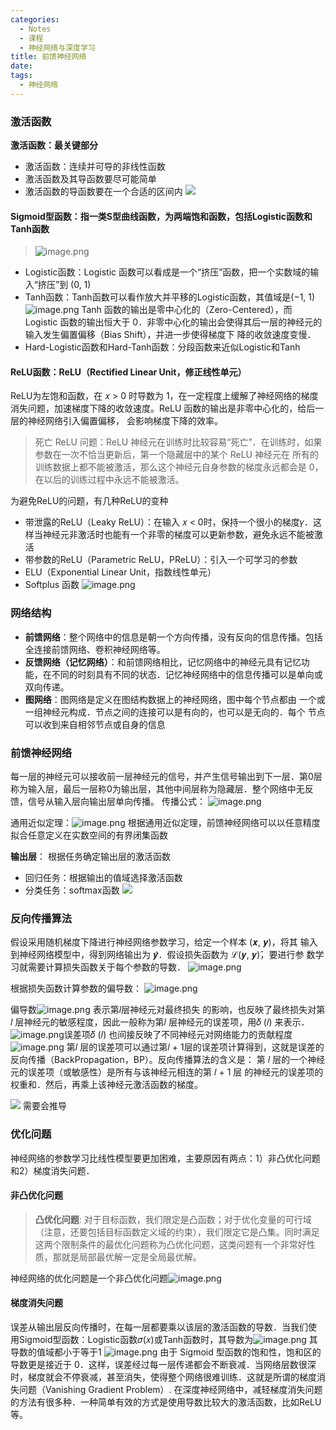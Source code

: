 ```yaml
---
categories:
  - Notes
  - 课程
  - 神经网络与深度学习
title: 前馈神经网络
date: 
tags:
  - 神经网络
---
```


### 激活函数
**激活函数：最关键部分**
- 激活函数：连续并可导的非线性函数
- 激活函数及其导函数要尽可能简单
- 激活函数的导函数要在一个合适的区间内
![](https://cdn.jsdelivr.net/gh/zhengyangWang1/image@main/img/20230921102752.png)

#### Sigmoid型函数：指一类S型曲线函数，为两端饱和函数，包括Logistic函数和Tanh函数
>![image.png](https://cdn.jsdelivr.net/gh/zhengyangWang1/image@main/img/20230924105310.png)

- Logistic函数：Logistic 函数可以看成是一个“挤压”函数，把一个实数域的输入“挤压”到 (0, 1)
- Tanh函数：Tanh函数可以看作放大并平移的Logistic函数，其值域是(−1, 1)
![image.png](https://cdn.jsdelivr.net/gh/zhengyangWang1/image@main/img/20230924105110.png)
Tanh 函数的输出是零中心化的（Zero-Centered），而 Logistic 函数的输出恒大于 0．非零中心化的输出会使得其后一层的神经元的输入发生偏置偏移（Bias Shift），并进一步使得梯度下 降的收敛速度变慢．
- Hard-Logistic函数和Hard-Tanh函数：分段函数来近似Logistic和Tanh

#### ReLU函数：ReLU（Rectified Linear Unit，修正线性单元）
ReLU为左饱和函数，在 𝑥 > 0 时导数为 1，在一定程度上缓解了神经网络的梯度消失问题，加速梯度下降的收敛速度。ReLU 函数的输出是非零中心化的，给后一层的神经网络引入偏置偏移， 会影响梯度下降的效率。
>死亡 ReLU 问题：ReLU 神经元在训练时比较容易“死亡”．在训练时，如果参数在一次不恰当更新后，第一个隐藏层中的某个 ReLU 神经元在 所有的训练数据上都不能被激活，那么这个神经元自身参数的梯度永远都会是 0，在以后的训练过程中永远不能被激活。

为避免ReLU的问题，有几种ReLU的变种
- 带泄露的ReLU（Leaky ReLU）：在输入 𝑥 < 0时，保持一个很小的梯度𝛾．这样当神经元非激活时也能有一个非零的梯度可以更新参数，避免永远不能被激活
- 带参数的ReLU（Parametric ReLU，PReLU）：引入一个可学习的参数
- ELU（Exponential Linear Unit，指数线性单元）
- Softplus 函数
![image.png](https://cdn.jsdelivr.net/gh/zhengyangWang1/image@main/img/20230924110331.png)

### 网络结构

- **前馈网络**：整个网络中的信息是朝一个方向传播，没有反向的信息传播。包括全连接前馈网络、卷积神经网络等。
- **反馈网络（记忆网络）**：和前馈网络相比，记忆网络中的神经元具有记忆功能，在不同的时刻具有不同的状态．记忆神经网络中的信息传播可以是单向或双向传递。
- **图网络**：图网络是定义在图结构数据上的神经网络，图中每个节点都由 一个或一组神经元构成．节点之间的连接可以是有向的，也可以是无向的．每个 节点可以收到来自相邻节点或自身的信息


### 前馈神经网络
每一层的神经元可以接收前一层神经元的信号，并产生信号输出到下一层．第0层称为输入层，最后一层称0为输出层，其他中间层称为隐藏层．整个网络中无反馈，信号从输入层向输出层单向传播。
传播公式：
![image.png](https://cdn.jsdelivr.net/gh/zhengyangWang1/image@main/img/20230924112107.png)

通用近似定理：![image.png](https://cdn.jsdelivr.net/gh/zhengyangWang1/image@main/img/20230924112220.png)
根据通用近似定理，前馈神经网络可以以任意精度拟合任意定义在实数空间的有界闭集函数

**输出层**： 根据任务确定输出层的激活函数
- 回归任务：根据输出的值域选择激活函数
- 分类任务：softmax函数
![](https://cdn.jsdelivr.net/gh/zhengyangWang1/image@main/img/20230921110000.png)

### 反向传播算法

假设采用随机梯度下降进行神经网络参数学习，给定一个样本 (𝒙, 𝒚)，将其 输入到神经网络模型中，得到网络输出为 𝒚̂．假设损失函数为 ℒ(𝒚, 𝒚)̂，要进行参 数学习就需要计算损失函数关于每个参数的导数．
![image.png](https://cdn.jsdelivr.net/gh/zhengyangWang1/image@main/img/20230924130625.png)

根据损失函数计算参数的偏导数：
![image.png](https://cdn.jsdelivr.net/gh/zhengyangWang1/image@main/img/20230924130632.png)


偏导数![image.png](https://cdn.jsdelivr.net/gh/zhengyangWang1/image@main/img/20230924130544.png)
表示第𝑙层神经元对最终损失 的影响，也反映了最终损失对第𝑙 层神经元的敏感程度，因此一般称为第𝑙 层神经元的误差项，用𝛿 (𝑙) 来表示．![image.png](https://cdn.jsdelivr.net/gh/zhengyangWang1/image@main/img/20230924130525.png)误差项𝛿 (𝑙) 也间接反映了不同神经元对网络能力的贡献程度
![image.png](https://cdn.jsdelivr.net/gh/zhengyangWang1/image@main/img/20230924131107.png)
第𝑙 层的误差项可以通过第𝑙 + 1层的误差项计算得到，这就是误差的反向传播（BackPropagation，BP）。反向传播算法的含义是： 第 𝑙 层的一个神经元的误差项（或敏感性）是所有与该神经元相连的第 𝑙 + 1 层 的神经元的误差项的权重和．然后，再乘上该神经元激活函数的梯度。


![](https://cdn.jsdelivr.net/gh/zhengyangWang1/image@main/img/20230921111754.png)
需要会推导

### 优化问题
神经网络的参数学习比线性模型要更加困难，主要原因有两点：1）非凸优化问题和2）梯度消失问题．
#### 非凸优化问题
>**凸优化问题**:
对于目标函数，我们限定是凸函数；对于优化变量的可行域（注意，还要包括目标函数定义域的约束），我们限定它是凸集。同时满足这两个限制条件的最优化问题称为凸优化问题，这类问题有一个非常好性质，那就是局部最优解一定是全局最优解。

神经网络的优化问题是一个非凸优化问题![image.png](https://cdn.jsdelivr.net/gh/zhengyangWang1/image@main/img/20230924131753.png)
#### 梯度消失问题
误差从输出层反向传播时，在每一层都要乘以该层的激活函数的导数．当我们使 用Sigmoid型函数：Logistic函数𝜎(𝑥)或Tanh函数时，其导数为![image.png](https://cdn.jsdelivr.net/gh/zhengyangWang1/image@main/img/20230924132011.png)
其导数的值域都小于等于1
![image.png](https://cdn.jsdelivr.net/gh/zhengyangWang1/image@main/img/20230924132016.png)
由于 Sigmoid 型函数的饱和性，饱和区的导数更是接近于 0．这样，误差经过每一层传递都会不断衰减．当网络层数很深时，梯度就会不停衰减，甚至消失，使得整个网络很难训练．这就是所谓的梯度消失问题（Vanishing Gradient Problem）.
在深度神经网络中，减轻梯度消失问题的方法有很多种．一种简单有效的方式是使用导数比较大的激活函数，比如ReLU等。